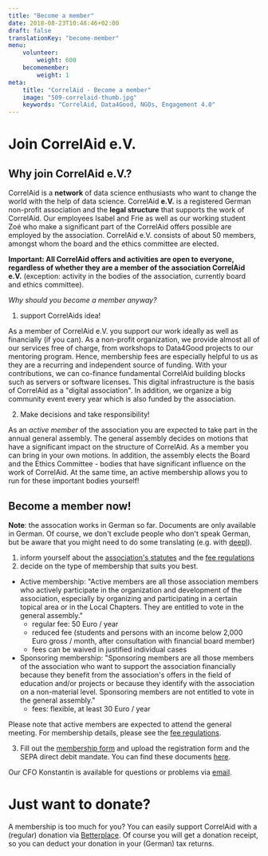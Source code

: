 ```yaml
---
title: "Become a member"
date: 2018-08-23T10:48:46+02:00
draft: false
translationKey: "become-member"
menu: 
    volunteer:
        weight: 600
    becomemember: 
        weight: 1
meta:
    title: "CorrelAid - Become a member"
    image: "509-correlaid-thumb.jpg"
    keywords: "CorrelAid, Data4Good, NGOs, Engagement 4.0"
---
```


# Join CorrelAid e.V.

## Why join CorrelAid e.V.?

CorrelAid is a **network** of data science enthusiasts who want to change the world with the help of data science. CorrelAid **e.V.** is a registered German non-profit association and the **legal structure** that supports the work of CorrelAid. Our employees Isabel and Frie as well as our working student Zoé who make a significant part of the CorrelAid offers possible are employed by the association. CorrelAid e.V. consists of about 50 members, amongst whom the board and the ethics committee are elected.


**Important: All CorrelAid offers and activities are open to everyone, regardless of whether they are a member of the association CorrelAid e.V.** (exception: activity in the bodies of the association, currently board and ethics committee).

_Why should you become a member anyway?_ 

1. support CorrelAids idea!

As a member of CorrelAid e.V. you support our work ideally as well as financially (if you can). 
As a non-profit organization, we provide almost all of our services free of charge, from workshops to Data4Good projects to our mentoring program. Hence, membership fees are especially helpful to us as they are a recurring and independent source of funding. 
With your contributions, we can co-finance fundamental CorrelAid building blocks such as servers or software licenses. This digital infrastructure is the basis of CorrelAid as a "digital association". In addition, we organize a big community event every year which is also funded by the association. 

2. Make decisions and take responsibility!

As an _active member_ of the association you are expected to take part in the annual general assembly. The general assembly decides on motions that have a significant impact on the structure of CorrelAid. As a member you can bring in your own motions. In addition, the assembly elects the Board and the Ethics Committee - bodies that have significant influence on the work of CorrelAid. At the same time, an active membership allows you to run for these important bodies yourself!


## Become a member now!

**Note**: the assocation works in German so far. Documents are only available in German. Of course, we don't exclude people who don't speak German, but be aware that you might need to do some translating (e.g. with [deepl](https://deepl.com)). 

1. inform yourself about the [association's statutes](/material/correlaid_ev/2020-12-10_Satzung.pdf) and the [fee regulations](/material/correlaid_ev/2021-12-17_gebuehrenordnung.pdf)
2. decide on the type of membership that suits you best. 
- Active membership: "Active members are all those association members who actively participate in the organization and development of the association, especially by organizing and participating in a certain topical area or in the Local Chapters. They are entitled to vote in the general assembly."
    - regular fee: 50 Euro / year
    - reduced fee (students and persons with an income below 2,000 Euro gross / month, after consultation with financial board member)
    - fees can be waived in justified individual cases
- Sponsoring membership: "Sponsoring members are all those members of the association who want to support the association financially because they benefit from the association's offers in the field of education and/or projects or because they identify with the association on a non-material level. Sponsoring members are not entitled to vote in the general assembly."
    - fees: flexible, at least 30 Euro / year 

Please note that active members are expected to attend the general meeting. For membership details, please see the [fee regulations](/material/correlaid_ev/2021-12-17_gebuehrenordnung.pdf). 

3. Fill out the [membership form](https://ee.correlaid.org/single/xDjRNPPH?returnURL=https://correlaid.org/about/willkommen/) and upload the registration form and the SEPA direct debit mandate. You can find these documents [here](https://correlcloud.org/index.php/s/6fxT6b3xTeSADtJ).

Our CFO Konstantin is available for questions or problems via [email](mailto:finanzen@correlaid.org).

# Just want to donate?

A membership is too much for you? You can easily support CorrelAid with a (regular) donation via  [Betterplace](https://www.betterplace.org/de/projects/58963-correlaid-e-v-foerderung-von-datenwissenschaft-in-der-zivilgesellschaft). Of course you will get a donation receipt, so you can deduct your donation in your (German) tax returns. 
